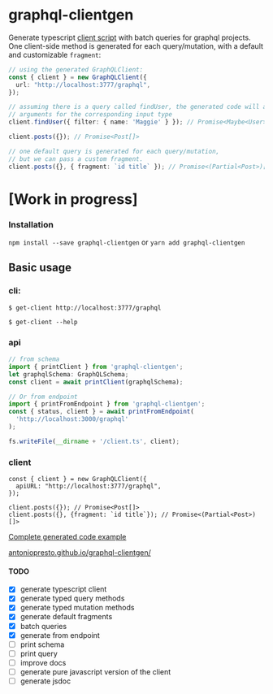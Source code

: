 # graphql-clientgen

Generate typescript [client script](https://github.com/antoniopresto/graphql-clientgen/blob/master/examples/generated.ts#L73) with batch queries for graphql projects.
One client-side method is generated for each query/mutation, with a default and customizable `fragment`:

```ts
// using the generated GraphQLClient:
const { client } = new GraphQLClient({
  url: "http://localhost:3777/graphql",
});

// assuming there is a query called findUser, the generated code will accept
// arguments for the corresponding input type
client.findUser({ filter: { name: 'Maggie' } }); // Promise<Maybe<User>>

client.posts({}); // Promise<Post[]>

// one default query is generated for each query/mutation,
// but we can pass a custom fragment.
client.posts({}, { fragment: `id title` }); // Promise<(Partial<Post>)[]>
```


# [Work in progress]

### Installation

`npm install --save graphql-clientgen`
or
`yarn add graphql-clientgen`

## Basic usage

### cli:

`$ get-client http://localhost:3777/graphql`

`$ get-client --help`

### api

```ts
// from schema
import { printClient } from 'graphql-clientgen';
let graphqlSchema: GraphQLSchema;
const client = await printClient(graphqlSchema);

// Or from endpoint
import { printFromEndpoint } from 'graphql-clientgen';
const { status, client } = await printFromEndpoint(
  'http://localhost:3000/graphql'
);

fs.writeFile(__dirname + '/client.ts', client);
```

### client

```
const { client } = new GraphQLClient({
  apiURL: "http://localhost:3777/graphql",
});

client.posts({}); // Promise<Post[]>
client.posts({}, {fragment: `id title`}); // Promise<(Partial<Post>)[]>
```

[Complete generated code example](https://github.com/antoniopresto/graphql-clientgen/blob/master/client.ts#L152)

[antoniopresto.github.io/graphql-clientgen/](https://antoniopresto.github.io/graphql-clientgen/)

#### TODO

- [x] generate typescript client
- [x] generate typed query methods
- [x] generate typed mutation methods
- [x] generate default fragments
- [x] batch queries
- [x] generate from endpoint
- [ ] print schema
- [ ] print query
- [ ] improve docs
- [ ] generate pure javascript version of the client
- [ ] generate jsdoc
